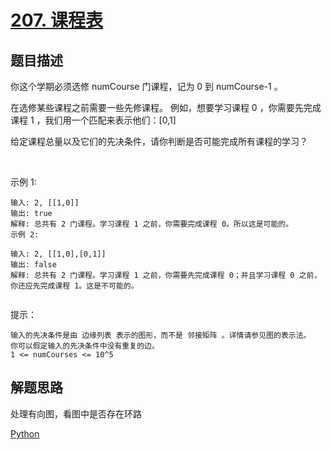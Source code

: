 # [207. 课程表](https://leetcode-cn.com/problems/course-schedule)

## 题目描述

你这个学期必须选修 numCourse 门课程，记为 0 到 numCourse-1 。

在选修某些课程之前需要一些先修课程。 例如，想要学习课程 0 ，你需要先完成课程 1 ，我们用一个匹配来表示他们：[0,1]

给定课程总量以及它们的先决条件，请你判断是否可能完成所有课程的学习？

 

示例 1:

    输入: 2, [[1,0]] 
    输出: true
    解释: 总共有 2 门课程。学习课程 1 之前，你需要完成课程 0。所以这是可能的。
    示例 2:

    输入: 2, [[1,0],[0,1]]
    输出: false
    解释: 总共有 2 门课程。学习课程 1 之前，你需要先完成​课程 0；并且学习课程 0 之前，你还应先完成课程 1。这是不可能的。
     

提示：

    输入的先决条件是由 边缘列表 表示的图形，而不是 邻接矩阵 。详情请参见图的表示法。
    你可以假定输入的先决条件中没有重复的边。
    1 <= numCourses <= 10^5

## 解题思路

处理有向图，看图中是否存在环路

[Python](207.py)